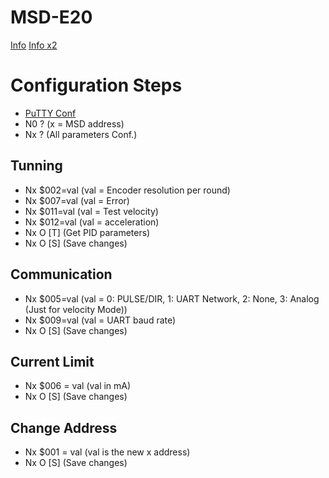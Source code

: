 # MSD-E20

[Info](https://makermotor.com/brushed-10-40v-20a-dc-motor-servo-control-driver-closed-loop-feedback/)
[Info x2](http://cc-smart.net/en/san-pham/msde20.html)

# Configuration Steps

* [PuTTY Conf](https://youtu.be/Y0_Qw1RHois?t=29)
* N0 ? (x = MSD address)
* Nx ? (All parameters Conf.)

## Tunning

* Nx $002=val (val = Encoder resolution per round)
* Nx $007=val (val = Error)
* Nx $011=val (val = Test velocity)
* Nx $012=val (val = acceleration)
* Nx O [T] (Get PID parameters)
* Nx O [S] (Save changes)

## Communication

* Nx $005=val (val = 0: PULSE/DIR, 1: UART Network, 2: None, 3: Analog (Just for velocity Mode))
* Nx $009=val (val = UART baud rate)
* Nx O [S] (Save changes)

## Current Limit

* Nx $006 = val (val in mA)
* Nx O [S] (Save changes)

## Change Address

* Nx $001 = val (val is the new x address)
* Nx O [S] (Save changes)
